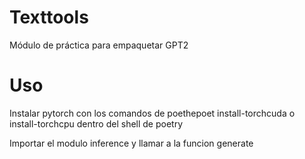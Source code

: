 # Texttools

Módulo de práctica para empaquetar GPT2

# Uso
Instalar pytorch con los comandos de poethepoet 
install-torchcuda o install-torchcpu dentro del shell de poetry

Importar el modulo inference y llamar a la funcion generate